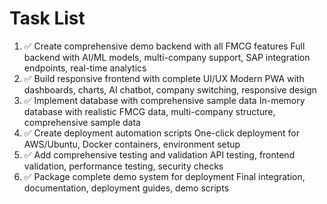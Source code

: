 # Task List

1. ✅ Create comprehensive demo backend with all FMCG features
Full backend with AI/ML models, multi-company support, SAP integration endpoints, real-time analytics
2. ✅ Build responsive frontend with complete UI/UX
Modern PWA with dashboards, charts, AI chatbot, company switching, responsive design
3. ✅ Implement database with comprehensive sample data
In-memory database with realistic FMCG data, multi-company structure, comprehensive sample data
4. ✅ Create deployment automation scripts
One-click deployment for AWS/Ubuntu, Docker containers, environment setup
5. ✅ Add comprehensive testing and validation
API testing, frontend validation, performance testing, security checks
6. ✅ Package complete demo system for deployment
Final integration, documentation, deployment guides, demo scripts

